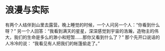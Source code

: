 # 浪漫与实际
有两个人结伴到山里去露营。晚上睡觉的时候，一个人问另一个人：“你看到什么呀？” 
另一个人回答：“我看到满天的星星，深深感觉到宇宙的浩瀚，造物主的伟大，我们的生命是多么的渺小和短暂……那你又看到什么了？” 
那个先开口说话的人冷冷的说： 
“我看见有人把我们的帐篷偷走了。”
  